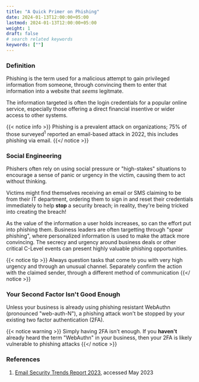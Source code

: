 ```yaml
---
title: "A Quick Primer on Phishing"
date: 2024-01-13T12:00:00+05:00
lastmod: 2024-01-13T12:00:00+05:00
weight: 1
draft: false
# search related keywords
keywords: [""]
---
```


### Definition

Phishing is the term used for a malicious attempt to gain privileged information from someone, through convincing them to enter that information into a website that _seems_ legitmate.

The information targeted is often the login credentials for a popular online service, especially those offering a direct financial insentive or wider access to other systems.

{{< notice info >}}
  Phishing is a prevalent attack on organizations; 75% of those surveyed<sup>1</sup> reported an email-based attack in 2022, this includes phishing via email.
{{</ notice >}}


### Social Engineering

Phishers often rely on using social pressure or "high-stakes" situations to encourage a sense of panic or urgency in the victim, causing them to act without thinking.

Victims might find themselves receiving an email or SMS claiming to be from their IT department, ordering them to sign in and reset their credentials immediately to help **stop** a security breach; in reality, they're being tricked into creating the breach!

As the value of the information a user holds increases, so can the effort put into phishing them. Business leaders are often targetting through "spear phishing", where personalized information is used to make the attack more convincing. The secrecy and urgency around business deals or other critical C-Level events can present highly valuable phishing opportunities.

{{< notice tip >}}
  Always question tasks that come to you with very high urgency and through an unusual channel. Separately confirm the action with the claimed sender, through a different method of communication
{{</ notice >}}

### Your Second Factor Isn't Good Enough

Unless your business is already using phishing resistant WebAuthn (pronounced "web-auth-N"), a phishing attack won't be stopped by your existing two factor authentication (2FA).

{{< notice warning >}}
  Simply having 2FA isn't enough. If you **haven't** already heard the term "WebAuthn" in your business, then your 2FA is likely vulnerable to phishing attacks 
{{</ notice >}}

### References

1. [Email Security Trends Report 2023](https://www.barracuda.com/reports/email-security-trends-report-2023), accessed May 2023